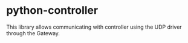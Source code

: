 # python-controller
This library allows communicating with controller using the UDP driver through the Gateway.
